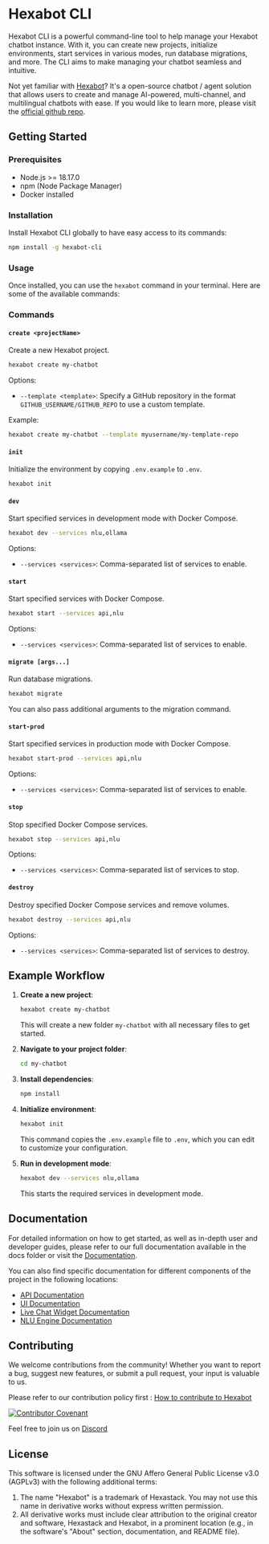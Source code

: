 # Hexabot CLI

Hexabot CLI is a powerful command-line tool to help manage your Hexabot chatbot instance. With it, you can create new projects, initialize environments, start services in various modes, run database migrations, and more. The CLI aims to make managing your chatbot seamless and intuitive.


Not yet familiar with [Hexabot](https://hexabot.ai/)? It's a open-source chatbot / agent solution that allows users to create and manage AI-powered, multi-channel, and multilingual chatbots with ease. If you would like to learn more, please visit the [official github repo](https://github.com/Hexastack/Hexabot/).

## Getting Started

### Prerequisites

- Node.js >= 18.17.0
- npm (Node Package Manager)
- Docker installed

### Installation

Install Hexabot CLI globally to have easy access to its commands:

```sh
npm install -g hexabot-cli
```

### Usage

Once installed, you can use the `hexabot` command in your terminal. Here are some of the available commands:

### Commands

#### `create <projectName>`

Create a new Hexabot project.

```sh
hexabot create my-chatbot
```

Options:

- `--template <template>`: Specify a GitHub repository in the format `GITHUB_USERNAME/GITHUB_REPO` to use a custom template.

Example:

```sh
hexabot create my-chatbot --template myusername/my-template-repo
```

#### `init`

Initialize the environment by copying `.env.example` to `.env`.

```sh
hexabot init
```

#### `dev`

Start specified services in development mode with Docker Compose.

```sh
hexabot dev --services nlu,ollama
```

Options:

- `--services <services>`: Comma-separated list of services to enable.


#### `start`

Start specified services with Docker Compose.

```sh
hexabot start --services api,nlu
```

Options:

- `--services <services>`: Comma-separated list of services to enable.


#### `migrate [args...]`

Run database migrations.

```sh
hexabot migrate
```

You can also pass additional arguments to the migration command.

#### `start-prod`

Start specified services in production mode with Docker Compose.

```sh
hexabot start-prod --services api,nlu
```

Options:

- `--services <services>`: Comma-separated list of services to enable.

#### `stop`

Stop specified Docker Compose services.

```sh
hexabot stop --services api,nlu
```

Options:

- `--services <services>`: Comma-separated list of services to stop.

#### `destroy`

Destroy specified Docker Compose services and remove volumes.

```sh
hexabot destroy --services api,nlu
```

Options:

- `--services <services>`: Comma-separated list of services to destroy.

## Example Workflow

1. **Create a new project**:

   ```sh
   hexabot create my-chatbot
   ```

   This will create a new folder `my-chatbot` with all necessary files to get started.

2. **Navigate to your project folder**:

   ```sh
   cd my-chatbot
   ```

3. **Install dependencies**:

   ```sh
   npm install
   ```

4. **Initialize environment**:

   ```sh
   hexabot init
   ```

   This command copies the `.env.example` file to `.env`, which you can edit to customize your configuration.

5. **Run in development mode**:

   ```sh
   hexabot dev --services nlu,ollama
   ```

   This starts the required services in development mode.

## Documentation

For detailed information on how to get started, as well as in-depth user and developer guides, please refer to our full documentation available in the docs folder or visit the [Documentation](https://docs.hexabot.ai).

You can also find specific documentation for different components of the project in the following locations:

- [API Documentation](api/README.md)
- [UI Documentation](frontend/README.md)
- [Live Chat Widget Documentation](widget/README.md)
- [NLU Engine Documentation](nlu/README.md)

## Contributing

We welcome contributions from the community! Whether you want to report a bug, suggest new features, or submit a pull request, your input is valuable to us.

Please refer to our contribution policy first : [How to contribute to Hexabot](./CONTRIBUTING.md)


[![Contributor Covenant](https://img.shields.io/badge/Contributor%20Covenant-2.1-4baaaa.svg)](./CODE_OF_CONDUCT.md)

Feel free to join us on [Discord](https://discord.gg/rNb9t2MFkG)

## License

This software is licensed under the GNU Affero General Public License v3.0 (AGPLv3) with the following additional terms:

1. The name "Hexabot" is a trademark of Hexastack. You may not use this name in derivative works without express written permission.
2. All derivative works must include clear attribution to the original creator and software, Hexastack and Hexabot, in a prominent location (e.g., in the software's "About" section, documentation, and README file).
